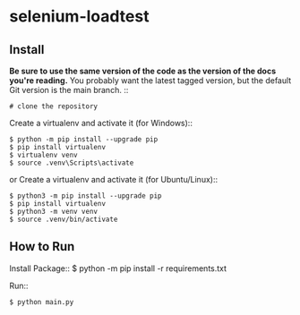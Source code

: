 # selenium-loadtest

Install
-------

**Be sure to use the same version of the code as the version of the docs
you're reading.** You probably want the latest tagged version, but the
default Git version is the main branch. ::

    # clone the repository
    
Create a virtualenv and activate it (for Windows)::

    $ python -m pip install --upgrade pip
    $ pip install virtualenv
    $ virtualenv venv
    $ source .venv\Scripts\activate

or 
Create a virtualenv and activate it (for Ubuntu/Linux)::

    $ python3 -m pip install --upgrade pip
    $ pip install virtualenv 
    $ python3 -m venv venv
    $ source .venv/bin/activate

How to Run
----------

Install Package::
    $ python -m pip install -r requirements.txt

Run::

    $ python main.py
        
